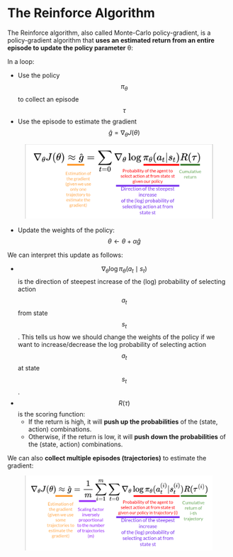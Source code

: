 # The Reinforce Algorithm

The Reinforce algorithm, also called Monte-Carlo policy-gradient, is a policy-gradient algorithm that **uses an estimated return from an entire episode to update the policy parameter** θ:

In a loop:

* Use the policy $$\pi_{\theta}$$ to collect an episode $$\tau$$
* Use the episode to estimate the gradient $$\hat{g} = \nabla_{\theta} J(\theta)$$

<figure><img src="../../.gitbook/assets/policy_gradient_one.png" alt=""><figcaption></figcaption></figure>

* Update the weights of the policy: $$\theta \leftarrow \theta + \alpha \hat{g}$$

We can interpret this update as follows:

* $$\nabla_{\theta} \log \pi_{\theta}(a_t \mid s_t)$$ is the direction of steepest increase of the (log) probability of selecting action $$a_t$$ from state $$s_t$$. This tells us how we should change the weights of the policy if we want to increase/decrease the log probability of selecting action $$a_t$$  at state $$s_t$$.
* $$R(\tau)$$ is the scoring function:
  * If the return is high, it will **push up the probabilities** of the (state, action) combinations.
  * Otherwise, if the return is low, it will **push down the probabilities** of the (state, action) combinations.

We can also **collect multiple episodes (trajectories)** to estimate the gradient:

<figure><img src="../../.gitbook/assets/policy_gradient_multiple.png" alt=""><figcaption></figcaption></figure>
